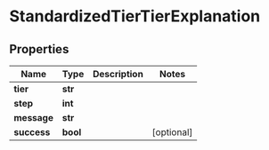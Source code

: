 # StandardizedTierTierExplanation

## Properties
Name | Type | Description | Notes
------------ | ------------- | ------------- | -------------
**tier** | **str** |  | 
**step** | **int** |  | 
**message** | **str** |  | 
**success** | **bool** |  | [optional] 



